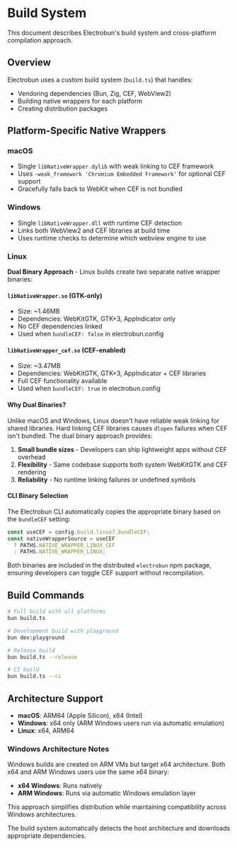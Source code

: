 # Build System

This document describes Electrobun's build system and cross-platform compilation approach.

## Overview

Electrobun uses a custom build system (`build.ts`) that handles:
- Vendoring dependencies (Bun, Zig, CEF, WebView2)
- Building native wrappers for each platform
- Creating distribution packages

## Platform-Specific Native Wrappers

### macOS
- Single `libNativeWrapper.dylib` with weak linking to CEF framework
- Uses `-weak_framework 'Chromium Embedded Framework'` for optional CEF support
- Gracefully falls back to WebKit when CEF is not bundled

### Windows  
- Single `libNativeWrapper.dll` with runtime CEF detection
- Links both WebView2 and CEF libraries at build time
- Uses runtime checks to determine which webview engine to use

### Linux
**Dual Binary Approach** - Linux builds create two separate native wrapper binaries:

#### `libNativeWrapper.so` (GTK-only)
- Size: ~1.46MB
- Dependencies: WebKitGTK, GTK+3, AppIndicator only
- No CEF dependencies linked
- Used when `bundleCEF: false` in electrobun.config

#### `libNativeWrapper_cef.so` (CEF-enabled)  
- Size: ~3.47MB
- Dependencies: WebKitGTK, GTK+3, AppIndicator + CEF libraries
- Full CEF functionality available
- Used when `bundleCEF: true` in electrobun.config

#### Why Dual Binaries?

Unlike macOS and Windows, Linux doesn't have reliable weak linking for shared libraries. Hard linking CEF libraries causes `dlopen` failures when CEF isn't bundled. The dual binary approach provides:

1. **Small bundle sizes** - Developers can ship lightweight apps without CEF overhead
2. **Flexibility** - Same codebase supports both system WebKitGTK and CEF rendering
3. **Reliability** - No runtime linking failures or undefined symbols

#### CLI Binary Selection

The Electrobun CLI automatically copies the appropriate binary based on the `bundleCEF` setting:

```typescript
const useCEF = config.build.linux?.bundleCEF;
const nativeWrapperSource = useCEF 
  ? PATHS.NATIVE_WRAPPER_LINUX_CEF 
  : PATHS.NATIVE_WRAPPER_LINUX;
```

Both binaries are included in the distributed `electrobun` npm package, ensuring developers can toggle CEF support without recompilation.

## Build Commands

```bash
# Full build with all platforms
bun build.ts

# Development build with playground
bun dev:playground

# Release build  
bun build.ts --release

# CI build
bun build.ts --ci
```

## Architecture Support

- **macOS**: ARM64 (Apple Silicon), x64 (Intel) 
- **Windows**: x64 only (ARM Windows users run via automatic emulation)
- **Linux**: x64, ARM64

### Windows Architecture Notes

Windows builds are created on ARM VMs but target x64 architecture. Both x64 and ARM Windows users use the same x64 binary:
- **x64 Windows**: Runs natively
- **ARM Windows**: Runs via automatic Windows emulation layer

This approach simplifies distribution while maintaining compatibility across Windows architectures.

The build system automatically detects the host architecture and downloads appropriate dependencies.